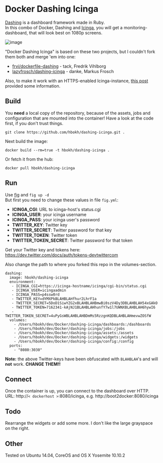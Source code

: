 # Docker Dashing Icinga

[Dashing](https://shopify.github.io/dashing/) is a dashboard framework made in Ruby.  
In this combo of Docker, Dashing and [Icinga](https://www.icinga.org/), you will get a monitoring-dashboard, that will look best on 1080p screens.  

![image](https://github.com/lazyfrosch/dashing-icinga/raw/master/screenshot.png)

"Docker Dashing Icinga" is based on these two projects, but I couldn't fork them both and merge 'em into one:  
- [frvi/dockerfile-dashing](https://github.com/frvi/dockerfile-dashing) - tack, Fredrik Vihlborg
- [lazyfrosch/dashing-icinga](https://github.com/lazyfrosch/dashing-icinga) - danke, Markus Frosch

Also, to make it work with an HTTPS-enabled Icinga-instance, [this post](http://www.stefreitag.de/wp/2014/08/08/dashing-icinga/) provided some information.

## Build

You **need** a local copy of the repository, because of the assets, jobs and configuration that are mounted into the container! Have a look at the code first, if you don't trust things.  

`git clone https://github.com/hbokh/dashing-icinga.git .`

Next build the image:  

`docker build --rm=true -t hbokh/dashing-icinga .`

Or fetch it from the hub:

`docker pull hbokh/dashing-icinga`


## Run

Use [fig](http://fig.sh/) and `fig up -d`  
But first you need to change these values in file `fig.yml`:  

- **ICINGA_CGI**: URL to icinga-host's status.cgi
- **ICINGA_USER**: your icinga username
- **ICINGA_PASS**: your icinga user's password
- **TWITTER_KEY**: Twitter key
- **TWITTER_SECRET**: Twitter password for that key
- **TWITTER_TOKEN**: Twitter token
- **TWITTER_TOKEN_SECRET**: Twitter password for that token

Get your Twitter key and tokens here: https://dev.twitter.com/docs/auth/tokens-devtwittercom

Also change the path to where you forked this repo in the volumes-section.

```
dashing:
  image: hbokh/dashing-icinga
  environment:
   - ICINGA_CGI=https://icinga-hostname/icinga/cgi-bin/status.cgi
   - ICINGA_USER=icingaadmin
   - ICINGA_PASS=p4ssw0rd
   - TWITTER_KEY=dYMXPkBLAHBLAHfhur2LhrF1a
   - TWITTER_SECRET=5DoD1SiwYZG2xBLAHBLAHBmwBi0szV4Dy3DBLAHBLAH54xGAkO
   - TWITTER_TOKEN=7162341-kAjNJ1BLAHBLAHhunfY7w1l7UWNXBLAHBLAH6hywI6
   - TWITTER_TOKEN_SECRET=4uPyGsWBLAHBLAHBDmMs5RzzgnKQDBLAHBLAHmevwZOSfW
  volumes:
    - /Users/hbokh/dev/Docker/dashing-icinga/dashboards:/dashboards
    - /Users/hbokh/dev/Docker/dashing-icinga/jobs:/jobs
    - /Users/hbokh/dev/Docker/dashing-icinga/assets:/assets
    - /Users/hbokh/dev/Docker/dashing-icinga/widgets:/widgets
    - /Users/hbokh/dev/Docker/dashing-icinga/config:/config
  ports:
    - "8080:3030"
```
**Note:**  the above Twitter-keys have been obfuscated with `BLAHBLAH`'s and will **not** work. **CHANGE THEM!!**

## Connect

Once the container is up, you can connect to the dashboard over HTTP.  
URL: http://`< dockerhost >`:8080/icinga, e.g. http://boot2docker:8080/icinga

## Todo

Rearrange the widgets or add some more. I don't like the large grayspace on the right.

## Other

Tested on Ubuntu 14.04, CoreOS and OS X Yosemite 10.10.2
